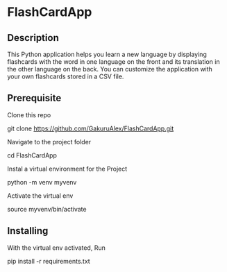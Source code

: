 # FlashCardApp #

## Description ##

This Python application helps you learn a new language by displaying flashcards with the word in one language on the front and its translation in the other language on the back. You can customize the application with your own flashcards stored in a CSV file.

## Prerequisite ##

Clone this repo

git clone <https://github.com/GakuruAlex/FlashCardApp.git>

Navigate to the project folder

cd FlashCardApp

Instal a virtual environment for the Project

python -m venv myvenv

Activate the virtual env

source myvenv/bin/activate

## Installing ##

With the virtual env activated, Run

pip install -r requirements.txt
